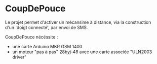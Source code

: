# CoupDePouce

Le projet permet d'activer un mécansime à distance, via la construction d'un 'doigt connecté', par envoi de SMS.

CoupDePouce nécéssite : 
  - une carte Arduino MKR GSM 1400
  - un moteur "pas à pas" 28byj-48 avec une carte associée "ULN2003 driver"
